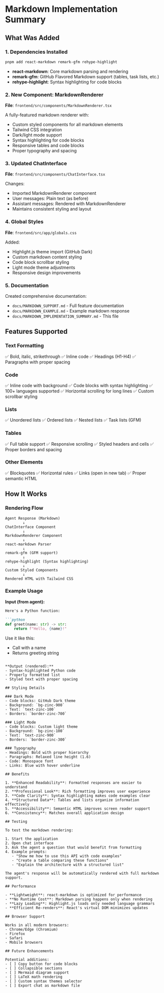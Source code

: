 # Markdown Implementation Summary

## What Was Added

### 1. Dependencies Installed
```bash
pnpm add react-markdown remark-gfm rehype-highlight
```

- **react-markdown**: Core markdown parsing and rendering
- **remark-gfm**: GitHub Flavored Markdown support (tables, task lists, etc.)
- **rehype-highlight**: Syntax highlighting for code blocks

### 2. New Component: MarkdownRenderer
**File**: `frontend/src/components/MarkdownRenderer.tsx`

A fully-featured markdown renderer with:
- Custom styled components for all markdown elements
- Tailwind CSS integration
- Dark/light mode support
- Syntax highlighting for code blocks
- Responsive tables and code blocks
- Proper typography and spacing

### 3. Updated ChatInterface
**File**: `frontend/src/components/ChatInterface.tsx`

Changes:
- Imported MarkdownRenderer component
- User messages: Plain text (as before)
- Assistant messages: Rendered with MarkdownRenderer
- Maintains consistent styling and layout

### 4. Global Styles
**File**: `frontend/src/app/globals.css`

Added:
- Highlight.js theme import (GitHub Dark)
- Custom markdown content styling
- Code block scrollbar styling
- Light mode theme adjustments
- Responsive design improvements

### 5. Documentation
Created comprehensive documentation:
- `docs/MARKDOWN_SUPPORT.md` - Full feature documentation
- `docs/MARKDOWN_EXAMPLE.md` - Example markdown response
- `docs/MARKDOWN_IMPLEMENTATION_SUMMARY.md` - This file

## Features Supported

### Text Formatting
✅ Bold, italic, strikethrough
✅ Inline code
✅ Headings (H1-H4)
✅ Paragraphs with proper spacing

### Code
✅ Inline code with background
✅ Code blocks with syntax highlighting
✅ 100+ languages supported
✅ Horizontal scrolling for long lines
✅ Custom scrollbar styling

### Lists
✅ Unordered lists
✅ Ordered lists
✅ Nested lists
✅ Task lists (GFM)

### Tables
✅ Full table support
✅ Responsive scrolling
✅ Styled headers and cells
✅ Proper borders and spacing

### Other Elements
✅ Blockquotes
✅ Horizontal rules
✅ Links (open in new tab)
✅ Proper semantic HTML

## How It Works

### Rendering Flow
```
Agent Response (Markdown)
        ↓
ChatInterface Component
        ↓
MarkdownRenderer Component
        ↓
react-markdown Parser
        ↓
remark-gfm (GFM support)
        ↓
rehype-highlight (Syntax highlighting)
        ↓
Custom Styled Components
        ↓
Rendered HTML with Tailwind CSS
```

### Example Usage

**Input (from agent):**
```markdown
Here's a Python function:

```python
def greet(name: str) -> str:
    return f"Hello, {name}!"
```

Use it like this:
- Call with a name
- Returns greeting string
```

**Output (rendered):**
- Syntax-highlighted Python code
- Properly formatted list
- Styled text with proper spacing

## Styling Details

### Dark Mode
- Code blocks: GitHub Dark theme
- Background: `bg-zinc-900`
- Text: `text-zinc-100`
- Borders: `border-zinc-700`

### Light Mode
- Code blocks: Custom light theme
- Background: `bg-zinc-100`
- Text: `text-zinc-900`
- Borders: `border-zinc-300`

### Typography
- Headings: Bold with proper hierarchy
- Paragraphs: Relaxed line height (1.6)
- Code: Monospace font
- Links: Blue with hover underline

## Benefits

1. **Enhanced Readability**: Formatted responses are easier to understand
2. **Professional Look**: Rich formatting improves user experience
3. **Code Clarity**: Syntax highlighting makes code examples clear
4. **Structured Data**: Tables and lists organize information effectively
5. **Accessibility**: Semantic HTML improves screen reader support
6. **Consistency**: Matches overall application design

## Testing

To test the markdown rendering:

1. Start the application
2. Open chat interface
3. Ask the agent a question that would benefit from formatting
4. Example prompts:
   - "Show me how to use this API with code examples"
   - "Create a table comparing these functions"
   - "Explain the architecture with a structured list"

The agent's response will be automatically rendered with full markdown support.

## Performance

- **Lightweight**: react-markdown is optimized for performance
- **No Runtime Cost**: Markdown parsing happens only when rendering
- **Lazy Loading**: Highlight.js loads only needed language grammars
- **Efficient Re-renders**: React's virtual DOM minimizes updates

## Browser Support

Works in all modern browsers:
- Chrome/Edge (Chromium)
- Firefox
- Safari
- Mobile browsers

## Future Enhancements

Potential additions:
- [ ] Copy button for code blocks
- [ ] Collapsible sections
- [ ] Mermaid diagram support
- [ ] LaTeX math rendering
- [ ] Custom syntax themes selector
- [ ] Export chat as markdown file
